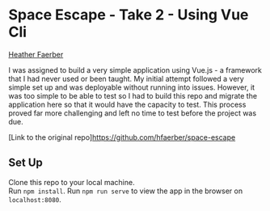 # Space Escape - Take 2 - Using Vue Cli
[Heather Faerber](https://github.com/hfaerber)

I was assigned to build a very simple application using Vue.js - a framework that I had never used or been taught.  My initial attempt followed a very simple set up and was deployable without running into issues. However, it was too simple to be able to test so I had to build this repo and migrate the application here so that it would have the capacity to test.  This process proved far more challenging and left no time to test before the project was due.

[Link to the original repo]https://github.com/hfaerber/space-escape

## Set Up
Clone this repo to your local machine.  
Run `npm install`.
Run `npm run serve` to view the app in the browser on `localhost:8080`.

